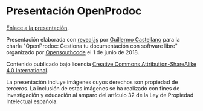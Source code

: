 # Presentación OpenProdoc

[Enlace a la presentación](https://nosturi.es/openprodoc-opensouthcode/docs/index.html#/).

Presentación elaborada con [reveal.js](https://github.com/hakimel/reveal.js/) por [Guillermo Castellano](https://twitter.com/guillearch) para la charla "OpenProdoc: Gestiona tu documentación con software libre" organizado por [Opensouthcode](https://www.opensouthcode.org/conferences/opensouthcode2018) el 1 de junio de 2018.

Contenido publicado bajo licencia [Creative Commons Attribution-ShareAlike 4.0 International](https://creativecommons.org/licenses/by-sa/4.0/legalcode).

La presentación incluye imágenes cuyos derechos son propiedad de terceros. La inclusión de estas imágenes se ha realizado con fines de investigación y educación al amparo del artículo 32 de la Ley de Propiedad Intelectual española.
